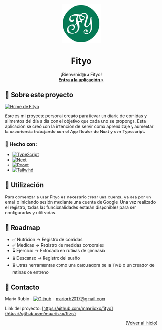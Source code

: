 
<a name="readme-top"></a>

<br />
<div align="center">
    <img src="/public/assets/logo-128.svg" alt="Fityo logo" height="128" width="128" />
<h1 align="center">Fityo</h1>

  <p align="center">
    ¡Bienvenid@ a Fityo! 
    <br />
    <a href="https://fityo.net" target="_blank" rel="noopener"><strong>Entra a la aplicación »</strong></a>
    <br />
  </p>
</div>
<!--
<details>
  <summary>Table of Contents</summary>
  <ol>
    <li>
      <a href="#sobre-el-proyecto">About The Project</a>
      <ul>
        <li><a href="#built-with">Built With</a></li>
      </ul>
    </li>
    <li>
      <a href="#getting-started">Getting Started</a>
      <ul>
        <li><a href="#prerequisites">Prerequisites</a></li>
        <li><a href="#installation">Installation</a></li>
      </ul>
    </li>
    <li><a href="#usage">Usage</a></li>
    <li><a href="#roadmap">Roadmap</a></li>
    <li><a href="#contributing">Contributing</a></li>
    <li><a href="#license">License</a></li>
    <li><a href="#contact">Contact</a></li>
    <li><a href="#acknowledgments">Acknowledgments</a></li>
  </ol>
</details>
-->

## 💚 Sobre este proyecto

[![Home de Fityo](https://imgur.com/xxLnjn8.png)](https://fityo.net)

Este es mi proyecto personal creado para llevar un diario de comidas y alimentos del día a día con el objetivo que cada uno se proponga. Esta aplicación se creó con la intención de servir como aprendizaje y aumentar la experiencia trabajando con el App Router de Next y con Typescript.

### 🧰 Hecho con:

* [![TypeScript][Typescript]][Typescript-url]
* [![Next][Next.js]][Next-url]
* [![React][React.js]][React-url]
* [![Tailwind][Tailwind]][Tailwind-url]

## 🚀 Utilización

Para comenzar a usar Fityo es necesario crear una cuenta, ya sea por un email o iniciando sesión mediante una cuenta de Google. Una vez realizado el registro, todas las funcionalidades estarán disponibles para ser configuradas y utilizadas.

## 🚧 Roadmap

- ✅ Nutricion -> Registro de comidas
- ✅ Medidas -> Registro de medidas corporales
- ⌛ Ejercicio -> Enfocado en rutinas de gimnasio
- ⌛ Descanso -> Registro del sueño
- ⌛ Otras herramientas como una calculadora de la TMB o un creador de rutinas de entreno

## 📱 Contacto

Mario Rubio - [![Github][Github]][Github-url] - mariorb2017@gmail.com

Link del proyecto: [https://github.com/maariioxx/fityo](https://github.com/maariioxx/fityo)

<p align="right">(<a href="#readme-top">Volver al inicio</a>)</p>

[Next.js]: https://img.shields.io/badge/next.js-000000?style=for-the-badge&logo=nextdotjs&logoColor=white
[Next-url]: https://nextjs.org/
[React.js]: https://img.shields.io/badge/React-20232A?style=for-the-badge&logo=react&logoColor=61DAFB
[React-url]: https://reactjs.org/
[Typescript]: https://img.shields.io/badge/Typescript-F5f5f5?style=for-the-badge&logo=typescript&logoColor=3178C6
[Typescript-url]: https://www.typescriptlang.org/
[Tailwind]: https://img.shields.io/badge/Tailwind-0B1120?style=for-the-badge&logo=tailwindcss&logoColor=38BDF8
[Tailwind-url]: https://tailwindcss.com/
[Github]: https://img.shields.io/badge/@maariioxx-000000?style=for-the-badge&logo=github&logoColor=F5F5F5
[Github-url]: https://github.com/maariioxx

